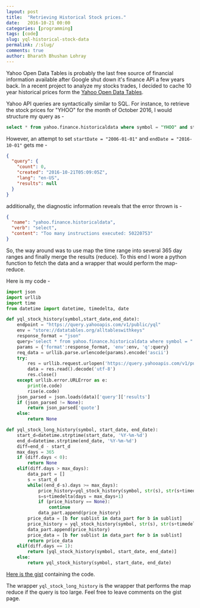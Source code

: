 ```yaml
---
layout: post
title:  "Retrieving Historical Stock prices."
date:   2016-10-21 00:00
categories: [programming]
tags: [code]
slug: yql-historical-stock-data
permalink: /:slug/
comments: true
author: Bharath Bhushan Lohray
---
```

Yahoo Open Data Tables is probably the last free source of financial information available after Google shut down it's finance API a few years back. In a recent project to analyze my stocks trades, I decided to cache 10 year historical prices form the [Yahoo Open Data Tables](https://developer.yahoo.com/yql/console/?q=show%20tables&env=store://datatables.org/alltableswithkeys#h=select+*+from+yahoo.finance.historicaldata+where+symbol+%3D+%22YHOO%22+and+startDate+%3D+%222016-10-01%22+and+endDate+%3D+%222016-10-30%22).

Yahoo API queries are syntactically similar to SQL. For instance, to retrieve the stock prices for "YHOO" for the month of October 2016, I would structure my query as -

```SQL
select * from yahoo.finance.historicaldata where symbol = "YHOO" and startDate = "2016-10-01" and endDate = "2016-10-30"
```

However, an attempt to set `startDate = "2006-01-01"` and `endDate = "2016-10-01"` gets me -

```json
{
  "query": {
    "count": 0,
    "created": "2016-10-21T05:09:05Z",
    "lang": "en-US",
    "results": null
  }
}
```
additionally, the diagnostic information reveals that the error thrown is -
```json
{
  "name": "yahoo.finance.historicaldata",
  "verb": "select",
  "content": "Too many instructions executed: 50220753"
}
```
So, the way around was to use map the time range into several 365 day ranges and finally merge the results (reduce). To this end I wore a python function to fetch the data and a wrapper that would perform the map-reduce.

Here is my code -

```python
import json
import urllib
import time
from datetime import datetime, timedelta, date

def yql_stock_history(symbol,start_date,end_date):
    endpoint = "https://query.yahooapis.com/v1/public/yql"
    env = "store://datatables.org/alltableswithkeys"
    response_format = "json"
    query='select * from yahoo.finance.historicaldata where symbol = "'+symbol+'" and startDate = "'+start_date+'" and endDate = "'+end_date+'"'
    params = {'format':response_format, 'env':env, 'q':query}
    req_data = urllib.parse.urlencode(params).encode('ascii')
    try:
        res = urllib.request.urlopen('https://query.yahooapis.com/v1/public/yql',req_data)
        data = res.read().decode('utf-8')
        res.close()
    except urllib.error.URLError as e:
        print(e.code)
        rise(e.code)
    json_parsed = json.loads(data)['query']['results']
    if (json_parsed != None):
        return json_parsed['quote']
    else:
        return None

def yql_stock_long_history(symbol, start_date, end_date):
    start_d=datetime.strptime(start_date, '%Y-%m-%d')
    end_d=datetime.strptime(end_date, '%Y-%m-%d')
    diff=end_d - start_d
    max_days = 365
    if (diff.days < 0):
        return None
    elif(diff.days > max_days):
        data_part = []
        s = start_d
        while((end_d-s).days >= max_days):
            price_history=yql_stock_history(symbol, str(s), str(s+timedelta(max_days)))
            s=s+timedelta(days = max_days+1)
            if (price_history == None):
                continue
            data_part.append(price_history)
        price_data = [b for sublist in data_part for b in sublist]
        price_history = yql_stock_history(symbol, str(s), str(s+timedelta(max_days)))
        data_part.append(price_history)
        price_data = [b for sublist in data_part for b in sublist]
        return price_data
    elif(diff.days == 1):
        return [yql_stock_history(symbol, start_date, end_date)]
    else:
        return yql_stock_history(symbol, start_date, end_date)
```
[Here is the gist](https://gist.github.com/lordloh/97f2eb5e6e0c6f1291c54b99dae30e8d) containing the code.

The wrapper `yql_stock_long_history` is the wrapper that performs the map reduce if the query is too large. Feel free to leave comments on the gist page.
